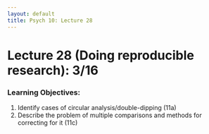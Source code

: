 ```yaml
---
layout: default
title: Psych 10: Lecture 28
---
```

# Lecture 28 (Doing reproducible research): 3/16

### Learning Objectives:
1. Identify cases of circular analysis/double-dipping (11a)
2. Describe the problem of multiple comparisons and methods for correcting for it (11c)
